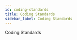 ```yaml
---
id: coding-standards
title: Coding Standards
sidebar_label: Coding Standards
---
```


Coding Standards

